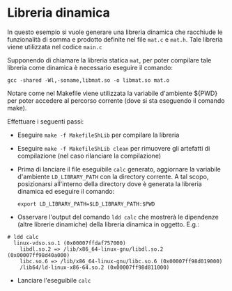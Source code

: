 # Libreria dinamica

In questo esempio si vuole generare una libreria dinamica che racchiude le funzionalità di somma e prodotto definite nel file ``mat.c`` e ``mat.h``. Tale libreria viene utilizzata nel codice ``main.c``

Supponendo di chiamare la libreria statica ``mat``, per poter compilare tale libreria come dinamica è necessario eseguire il comando:

```gcc -shared -Wl,-soname,libmat.so -o libmat.so mat.o```

Notare come nel Makefile viene utilizzata la variabile d'ambiente ${PWD} per poter accedere al percorso corrente (dove si sta eseguendo il comando make).

Effettuare i seguenti passi:

- Eseguire ``make -f MakefileShLib`` per compilare la libreria
- Eseguire ``make -f MakefileShLib clean`` per rimuovere gli artefatti di compilazione (nel caso rilanciare la compilazione)
- Prima di lanciare il file eseguibile ``calc`` generato, aggiornare la variabile d'ambiente ``LD_LIBRARY_PATH`` con la directory corrente. A tal scopo, posizionarsi all'interno della directory dove è generata la libreria dinamica ed eseguire il comando:

  ``export LD_LIBRARY_PATH=$LD_LIBRARY_PATH:$PWD``

- Osservare l'output del comando ``ldd calc`` che mostrerà le dipendenze (altre librerie dinamiche) della libreria dinamica in oggetto. E.g.:

```
# ldd calc
  linux-vdso.so.1 (0x00007ffdaf757000)
	libdl.so.2 => /lib/x86_64-linux-gnu/libdl.so.2 (0x00007ff98d40a000)
	libc.so.6 => /lib/x86_64-linux-gnu/libc.so.6 (0x00007ff98d019000)
	/lib64/ld-linux-x86-64.so.2 (0x00007ff98d811000)
```
  
- Lanciare l'eseguibile ``calc``
